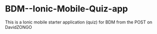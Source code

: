 # BDM--Ionic-Mobile-Quiz-app
This is a Ionic mobile starter application (quiz) for BDM from the POST on DavidZONGO
